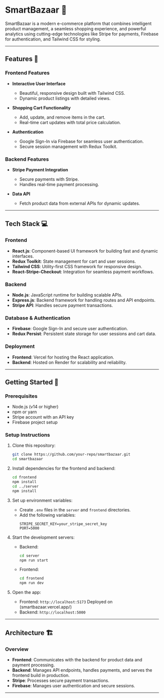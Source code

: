 # SmartBazaar 🛒

SmartBazaar is a modern e-commerce platform that combines intelligent product management, a seamless shopping experience, and powerful analytics using cutting-edge technologies like Stripe for payments, Firebase for authentication, and Tailwind CSS for styling.

---

## Features 🌟

### **Frontend Features**

- **Interactive User Interface**

  - Beautiful, responsive design built with Tailwind CSS.
  - Dynamic product listings with detailed views.
- **Shopping Cart Functionality**

  - Add, update, and remove items in the cart.
  - Real-time cart updates with total price calculation.
- **Authentication**

  - Google Sign-In via Firebase for seamless user authentication.
  - Secure session management with Redux Toolkit.

### **Backend Features**

- **Stripe Payment Integration**

  - Secure payments with Stripe.
  - Handles real-time payment processing.
- **Data API**

  - Fetch product data from external APIs for dynamic updates.

---

## Tech Stack 💻

### **Frontend**

- **React.js**: Component-based UI framework for building fast and dynamic interfaces.
- **Redux Toolkit**: State management for cart and user sessions.
- **Tailwind CSS**: Utility-first CSS framework for responsive design.
- **React-Stripe-Checkout**: Integration for seamless payment workflows.

### **Backend**

- **Node.js**: JavaScript runtime for building scalable APIs.
- **Express.js**: Backend framework for handling routes and API endpoints.
- **Stripe API**: Handles secure payment transactions.

### **Database & Authentication**

- **Firebase**: Google Sign-In and secure user authentication.
- **Redux Persist**: Persistent state storage for user sessions and cart data.

### **Deployment**

- **Frontend**: Vercel for hosting the React application.
- **Backend**: Hosted on Render for scalability and reliability.

---

## Getting Started 🚀

### **Prerequisites**

- Node.js (v14 or higher)
- npm or yarn
- Stripe account with an API key
- Firebase project setup

### **Setup Instructions**

1. Clone this repository:

   ```bash
   git clone https://github.com/your-repo/smartbazaar.git
   cd smartbazaar
   ```
2. Install dependencies for the frontend and backend:

   ```bash
   cd frontend
   npm install
   cd ../server
   npm install
   ```
3. Set up environment variables:

   - Create `.env` files in the `server` and `frontend` directories.
   - Add the following variables:
     ```env
     STRIPE_SECRET_KEY=your_stripe_secret_key
     PORT=5000
     ```
4. Start the development servers:

   - Backend:
     ```bash
     cd server
     npm run start
     ```
   - Frontend:
     ```bash
     cd frontend
     npm run dev
     ```
5. Open the app:

   - Frontend: `http://localhost:5173`
     Deployed on (smartbazaar.vercel.app/)
   - Backend: `http://localhost:5000`

---

## Architecture 🏗️

### Overview

- **Frontend**: Communicates with the backend for product data and payment processing.
- **Backend**: Manages API endpoints, handles payments, and serves the frontend build in production.
- **Stripe**: Processes secure payment transactions.
- **Firebase**: Manages user authentication and secure sessions.

---

